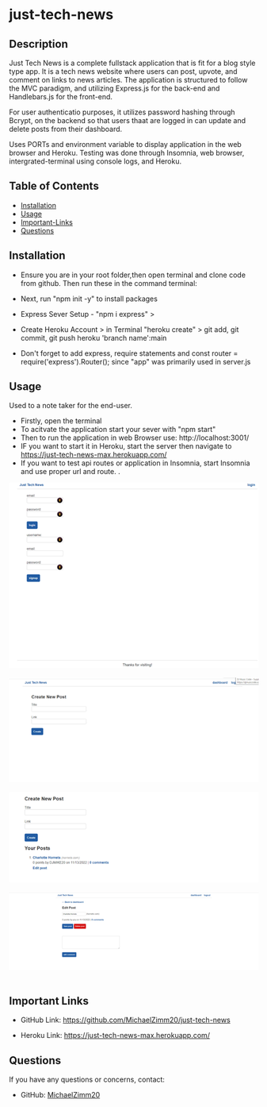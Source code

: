# just-tech-news


## Description
  Just Tech News is a complete fullstack application that is fit for a blog style type app. It is a tech news website where users can post, upvote, and comment on links to news articles. The application is structured to follow the MVC paradigm, and utilizing Express.js for the back-end and Handlebars.js for the front-end. 
  
  For user authenticatio purposes, it utilizes password hashing through Bcrypt, on the backend so that users thaat are logged in can update and delete posts from their dashboard.

   Uses PORTs and environment variable to display application in the web browser and Heroku. Testing was done through Insomnia, web browser, intergrated-terminal using console logs, and Heroku.


## Table of Contents 
  * [Installation](#installation)
  * [Usage](#usage)
  * [Important-Links](#Important-Links)
  * [Questions](#questions)

  ## Installation
  * Ensure you are in your root folder,then open terminal and clone code from github. Then run these in the command terminal:

  * Next, run "npm init -y" to install packages 
  * Express Sever Setup - "npm i express" > 
  * Create Heroku Account > in Terminal "heroku create" > git add, git commit, git push heroku 'branch name':main
  * Don't forget to add express, require statements and const router = require('express').Router(); since "app" was primarily used in server.js

   ## Usage 
  Used to a note taker for the end-user. 
  * Firstly, open the terminal 
  * To acitvate the application start your sever with "npm start"
  * Then to run the application in web Browser use: http://localhost:3001/
  * IF you want to start it in Heroku, start the server then navigate to https://just-tech-news-max.herokuapp.com/
  * If you want to test api routes or application in Insomnia, start Insomnia and use proper url and route.
  . 



![Just Tech News Screenshot](assets/images/Picture1.png)
 <br/><br/>
![Just Tech News Screenshot](assets/images/Picture2.png)
 <br/><br/>
 ![Just Tech News Screenshot](assets/images/Picture3.png)
 <br/><br/>
 ![Just Tech News Screenshot](assets/images/Picture4.png)
 <br/><br/>

 ## Important Links 
* GitHub Link: https://github.com/MichaelZimm20/just-tech-news

* Heroku Link: https://just-tech-news-max.herokuapp.com/


## Questions 
  If you have any questions or concerns, contact:
  * GitHub: [MichaelZimm20](https://github.com/MichaelZimm20)